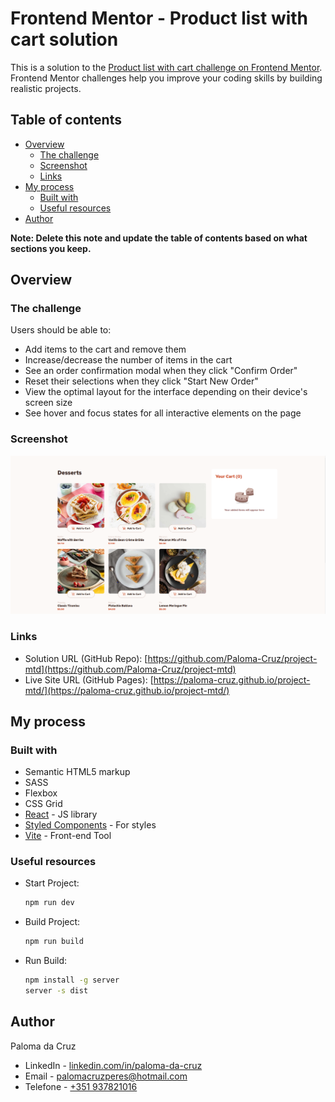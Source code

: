 # Frontend Mentor - Product list with cart solution

This is a solution to the [Product list with cart challenge on Frontend Mentor](https://www.frontendmentor.io/challenges/product-list-with-cart-5MmqLVAp_d). Frontend Mentor challenges help you improve your coding skills by building realistic projects. 

## Table of contents

- [Overview](#overview)
  - [The challenge](#the-challenge)
  - [Screenshot](#screenshot)
  - [Links](#links)
- [My process](#my-process)
  - [Built with](#built-with)
  - [Useful resources](#useful-resources)
- [Author](#author)

**Note: Delete this note and update the table of contents based on what sections you keep.**

## Overview

### The challenge

Users should be able to:


- Add items to the cart and remove them
- Increase/decrease the number of items in the cart
- See an order confirmation modal when they click "Confirm Order"
- Reset their selections when they click "Start New Order"
- View the optimal layout for the interface depending on their device's screen size
- See hover and focus states for all interactive elements on the page

### Screenshot

![](./screenshot.jpg)


### Links

- Solution URL (GitHub Repo): [https://github.com/Paloma-Cruz/project-mtd](https://github.com/Paloma-Cruz/project-mtd)
- Live Site URL (GitHub Pages): [https://paloma-cruz.github.io/project-mtd/](https://paloma-cruz.github.io/project-mtd/)

## My process

### Built with

- Semantic HTML5 markup
- SASS
- Flexbox
- CSS Grid
- [React](https://reactjs.org/) - JS library
- [Styled Components](https://styled-components.com/) - For styles
- [Vite](https://vitejs.dev/) - Front-end Tool

### Useful resources

- Start Project: 
  ```bash
  npm run dev
  ```
  
- Build Project: 
  ```bash
  npm run build
  ```

- Run Build: 
  ```bash
  npm install -g server
  server -s dist
  ```

## Author

Paloma da Cruz
- LinkedIn - [linkedin.com/in/paloma-da-cruz](https://www.linkedin.com/in/paloma-da-cruz/)
- Email - [palomacruzperes@hotmail.com](mailto:palomacruzperes@hotmail.com)
- Telefone - [+351 937821016](tel:+351937821016)
